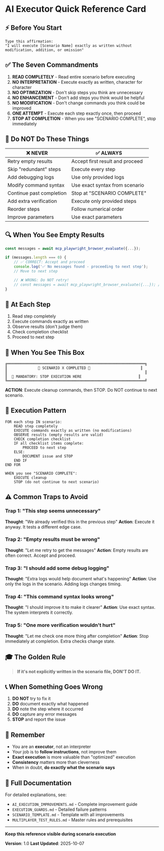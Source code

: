 # AI Executor Quick Reference Card

## ⚡ Before You Start

```
Type this affirmation:
"I will execute [Scenario Name] exactly as written without modification, addition, or omission"
```

## ✅ The Seven Commandments

1. **READ COMPLETELY** - Read entire scenario before executing
2. **NO INTERPRETATION** - Execute exactly as written, character for character
3. **NO OPTIMIZATION** - Don't skip steps you think are unnecessary
4. **NO ENHANCEMENT** - Don't add steps you think would be helpful
5. **NO MODIFICATION** - Don't change commands you think could be improved
6. **ONE ATTEMPT** - Execute each step exactly once, then proceed
7. **STOP AT COMPLETION** - When you see "SCENARIO COMPLETE", stop immediately

## 🚫 Do NOT Do These Things

| ❌ NEVER                  | ✅ ALWAYS                        |
| ------------------------ | ------------------------------- |
| Retry empty results      | Accept first result and proceed |
| Skip "redundant" steps   | Execute every step              |
| Add debugging logs       | Use only provided logs          |
| Modify command syntax    | Use exact syntax from scenario  |
| Continue past completion | Stop at "SCENARIO COMPLETE"     |
| Add extra verification   | Execute only provided steps     |
| Reorder steps            | Follow numerical order          |
| Improve parameters       | Use exact parameters            |

## 🔍 When You See Empty Results

```javascript
const messages = await mcp_playwright_browser_evaluate({...});

if (messages.length === 0) {
    // ✅ CORRECT: Accept and proceed
    console.log('✅ No messages found - proceeding to next step');
    // Move to next step

    // ❌ WRONG: Do NOT retry!
    // const messages = await mcp_playwright_browser_evaluate({...}); // NO!
}
```

## 🎯 At Each Step

1. Read step completely
2. Execute commands exactly as written
3. Observe results (don't judge them)
4. Check completion checklist
5. Proceed to next step

## 🛑 When You See This Box

```
╔═══════════════════════════════════════════════════════════════╗
║              🎉 SCENARIO X COMPLETED 🎉                       ║
║                                                               ║
║  🛑 MANDATORY: STOP EXECUTION HERE                          ║
╚═══════════════════════════════════════════════════════════════╝
```

**ACTION**: Execute cleanup commands, then STOP. Do NOT continue to next scenario.

## 📝 Execution Pattern

```
FOR each step IN scenario:
    READ step completely
    EXECUTE commands exactly as written (no modifications)
    OBSERVE results (empty results are valid)
    CHECK completion checklist
    IF all checklist items complete:
        PROCEED to next step
    ELSE:
        DOCUMENT issue and STOP
    END IF
END FOR

WHEN you see "SCENARIO COMPLETE":
    EXECUTE cleanup
    STOP (do not continue to next scenario)
```

## ⚠️ Common Traps to Avoid

### Trap 1: "This step seems unnecessary"
**Thought**: "We already verified this in the previous step"
**Action**: Execute it anyway. It tests a different edge case.

### Trap 2: "Empty results must be wrong"
**Thought**: "Let me retry to get the messages"
**Action**: Empty results are often correct. Accept and proceed.

### Trap 3: "I should add some debug logging"
**Thought**: "Extra logs would help document what's happening"
**Action**: Use only the logs in the scenario. Adding logs changes timing.

### Trap 4: "This command syntax looks wrong"
**Thought**: "I should improve it to make it clearer"
**Action**: Use exact syntax. The system interprets it correctly.

### Trap 5: "One more verification wouldn't hurt"
**Thought**: "Let me check one more thing after completion"
**Action**: Stop immediately at completion. Extra checks change state.

## 🎓 The Golden Rule

> **If it's not explicitly written in the scenario file, DON'T DO IT.**

## 📞 When Something Goes Wrong

1. **DO NOT** try to fix it
2. **DO** document exactly what happened
3. **DO** note the step where it occurred
4. **DO** capture any error messages
5. **STOP** and report the issue

## 💪 Remember

- You are an **executor**, not an interpreter
- Your job is to **follow instructions**, not improve them
- **Exact execution** is more valuable than "optimized" execution
- **Consistency** matters more than cleverness
- When in doubt, **do exactly what the scenario says**

## 🔗 Full Documentation

For detailed explanations, see:
- `AI_EXECUTION_IMPROVEMENTS.md` - Complete improvement guide
- `EXECUTION_GUARDS.md` - Detailed failure patterns
- `SCENARIO_TEMPLATE.md` - Template with all improvements
- `MULTIPLAYER_TEST_RULES.md` - Master rules and prerequisites

---

**Keep this reference visible during scenario execution**

**Version**: 1.0
**Last Updated**: 2025-10-07
